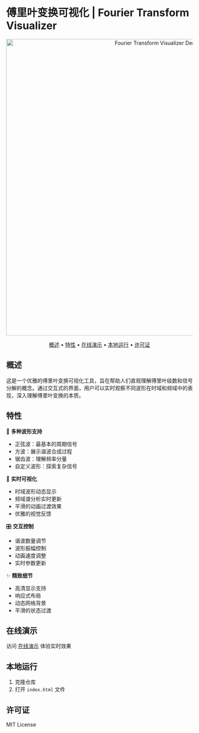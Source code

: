 # 傅里叶变换可视化 | Fourier Transform Visualizer

<p align="center">
  <img src="preview.gif" alt="Fourier Transform Visualizer Demo" width="800">
</p>

<p align="center">
  <a href="#概述">概述</a> •
  <a href="#特性">特性</a> •
  <a href="#在线演示">在线演示</a> •
  <a href="#本地运行">本地运行</a> •
  <a href="#许可证">许可证</a>
</p>

## 概述

这是一个优雅的傅里叶变换可视化工具，旨在帮助人们直观理解傅里叶级数和信号分解的概念。通过交互式的界面，用户可以实时观察不同波形在时域和频域中的表现，深入理解傅里叶变换的本质。

## 特性

🌊 **多种波形支持**
- 正弦波：最基本的周期信号
- 方波：展示谐波合成过程
- 锯齿波：理解频率分量
- 自定义波形：探索复杂信号

🎨 **实时可视化**
- 时域波形动态显示
- 频域谱分析实时更新
- 平滑的动画过渡效果
- 优雅的视觉反馈

🎛️ **交互控制**
- 谐波数量调节
- 波形振幅控制
- 动画速度调整
- 实时参数更新

✨ **精致细节**
- 高清显示支持
- 响应式布局
- 动态网格背景
- 平滑的状态过渡

## 在线演示

访问 [在线演示](https://iicsc.damon233.top/Fourier-Visual/) 体验实时效果

## 本地运行

1. 克隆仓库
2. 打开 `index.html` 文件

## 许可证

MIT License
